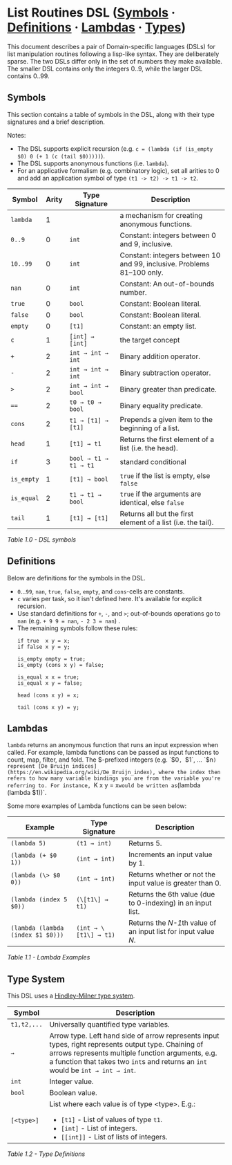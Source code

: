 # List Routines DSL ([Symbols](#symbols) &middot; [Definitions](#definitions)  &middot; [Lambdas](#lambdas) &middot; [Types](#type-system))

This document describes a pair of Domain-specific languages (DSLs) for list manipulation routines following a lisp-like syntax. They are deliberately sparse. The two DSLs differ only in the set of numbers they make available. The smaller DSL contains only the integers 0..9, while the larger DSL contains 0..99.

## Symbols

This section contains a table of symbols in the DSL, along with their type signatures and a brief description.

Notes:
- The DSL supports explicit recursion (e.g. `c = (lambda (if (is_empty $0) 0 (+ 1 (c (tail $0)))))`).
- The DSL supports anonymous functions (i.e. `lambda`).
- For an applicative formalism (e.g. combinatory logic), set all arities to 0 and add an application symbol of type `(t1 -> t2) -> t1 -> t2`.

<table>
  <col>
  <col>
  <col>
  <col>
<thead>
<tr class="header">
<th><strong>Symbol</strong></th>
<th><strong>Arity</strong></th>
<th><strong>Type Signature</strong></th>
<th><strong>Description</strong></th>
</tr>
</thead>
<tbody>
<tr>
<td><code>lambda</code></td>
<td>1</td>
<td></td>
<td>a mechanism for creating anonymous functions.</td>
</tr>
<tr>
<td><code>0..9</code></td>
<td>0</td>
<td><code>int</code></td>
<td>Constant: integers between 0 and 9, inclusive.</td>
</tr>
<tr>
<td><code>10..99</code></td>
<td>0</td>
<td><code>int</code></td>
<td>Constant: integers between 10 and 99, inclusive. Problems 81&ndash;100 only.</td>
</tr>
<tr>
<td><code>nan</code></td>
<td>0</td>
<td><code>int</code></td>
<td>Constant: An out-of-bounds number.</td>
</tr>
<tr>
<td><code>true</code></td>
<td>0</td>
<td><code>bool</code></td>
<td>Constant: Boolean literal.</td>
</tr>
<tr>
<td><code>false</code></td>
<td>0</td>
<td><code>bool</code></td>
<td>Constant: Boolean literal.</td>
</tr>
<tr>
<td><code>empty</code></td>
<td>0</td>
<td><code>[t1]</code></td>
<td>Constant: an empty list.</td>
</tr>
<tr>
<td><code>c</code></td>
<td>1</td>
<td><code>[int] → [int]</code></td>
<td>the target concept</td>
</tr>
<tr>
<td><code>+</code></td>
<td>2</td>
<td><code>int → int → int</code></td>
<td>Binary addition operator.</td>
</tr>
<tr>
<td><code>-</code></td>
<td>2</td>
<td><code>int → int → int</code></td>
<td>Binary subtraction operator.</td>
</tr>
<tr>
<td><code>&gt;</code></td>
<td>2</td>
<td><code>int → int → bool</code></td>
<td>Binary greater than predicate.</td>
</tr>
<tr>
<td><code>==</code></td>
<td>2</td>
<td><code>t0 → t0 → bool</code></td>
<td>Binary equality predicate.</td>
</tr>
<tr>
<td><code>cons</code></td>
<td>2</td>
<td><code>t1 → [t1] → [t1]</code></td>
<td>Prepends a given item to the beginning of a list.</td>
</tr>
<tr>
<td><code>head</code></td>
<td>1</td>
<td><code>[t1] → t1</code></td>
<td>Returns the first element of a list (i.e. the head).</td>
</tr>
<tr>
<td><code>if</code></td>
<td>3</td>
<td><code>bool → t1 → t1 → t1</code></td>
<td>standard conditional</td>
</tr>
<tr>
<td><code>is_empty</code></td>
<td>1</td>
<td><code>[t1] → bool</code></td>
<td><code>true</code> if the list is empty, else <code>false</code></td>
</tr>
<tr>
<td><code>is_equal</code></td>
<td>2</td>
<td><code>t1 → t1 → bool</code></td>
<td><code>true</code> if the arguments are identical, else <code>false</code></td>
</tr>
<tr>
<td><code>tail</code></td>
<td>1</td>
<td><code>[t1] → [t1]</code></td>
<td>Returns all but the first element of a list (i.e. the tail).</td>
</tr>
</tbody>
</table>

*Table 1.0 - DSL symbols*

## Definitions

Below are definitions for the symbols in the DSL.

- `0`...`99`, `nan`, `true`, `false`, `empty`, and `cons`-cells are constants.
- `c` varies per task, so it isn't defined here. It's available for explicit recursion.
- Use standard definitions for `+`, `-`, and `>`; out-of-bounds operations go to `nan` (e.g. `+ 9 9 = nan`, `- 2 3 = nan`) .
- The remaining symbols follow these rules:
  ```
  if true  x y = x;
  if false x y = y;

  is_empty empty = true;
  is_empty (cons x y) = false;

  is_equal x x = true;
  is_equal x y = false;

  head (cons x y) = x;

  tail (cons x y) = y;
  ```
## Lambdas

`lambda` returns an anonymous function that runs an input expression when called. For example, lambda functions can be passed as input functions to count, map, filter, and fold. The $-prefixed integers (e.g. `$0`, `$1`, … `$n`) represent [De Bruijn indices](https://en.wikipedia.org/wiki/De_Bruijn_index), where the index then refers to how many variable bindings you are from the variable you're referring to. For instance, `K x y = x` would be written as `(lambda (lambda $1))`.

Some more examples of Lambda functions can be seen below:

| **Example**                     | **Type Signature**  | **Description**                                                 |
| ------------------------------- | ------------------- | --------------------------------------------------------------- |
| `(lambda 5)`                     | `(t1 → int)`         | Returns 5.                                                      |
| `(lambda (+ $0 1))`              | `(int → int)`        | Increments an input value by 1.                                 |
| `(lambda (\> $0 0))`             | `(int → int)`        | Returns whether or not the input value is greater than 0.       |
| `(lambda (index 5 $0))`          | `(\[t1\] → t1)`      | Returns the 6th value (due to 0-indexing) in an input list.     |
| `(lambda (lambda (index $1 $0)))` | `(int → \[t1\] → t1)` | Returns the *N-1*th value of an input list for input value *N*. |

*Table 1.1 - Lambda Examples*

## Type System

This DSL uses a [Hindley-Milner type system](https://en.wikipedia.org/wiki/Hindley%E2%80%93Milner_type_system).

<table>
<thead>
<tr class="header">
<th><strong>Symbol</strong></th>
<th><strong>Description</strong></th>
</tr>
</thead>
<tbody>
<tr>
<td><code>t1,t2,...</code></td>
<td>Universally quantified type variables.</td>
</tr>
<tr>
<td><code>→</code></td>
<td>Arrow type. Left hand side of arrow represents input types, right represents output type. Chaining of arrows represents multiple function arguments, e.g. a function that takes two <code>int</code>s and returns an <code>int</code> would be <code>int → int → int</code>.</td>
</tr>
<tr>
<td><code>int</code></td>
<td>Integer value.</td>
</tr>
<tr>
<td><code>bool</code></td>
<td>Boolean value.</td>
</tr>
<tr>
<td><code>[&lt;type&gt;]</code></td>
<td>List where each value is of type &lt;type&gt;. E.g.:
<ul style="margin-bottom: 0;">
<li><code>[t1]</code> - List of values of type <code>t1</code>.</li>
<li><code>[int]</code> - List of integers.</li>
<li><code>[[int]]</code> - List of lists of integers.</li></ul></td>
</tr>
</tbody>
</table>

*Table 1.2 - Type Definitions*

